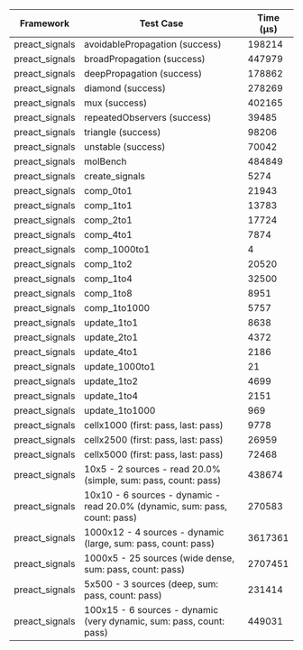 | Framework | Test Case | Time (μs) |
| --- | --- | --- |
| preact_signals | avoidablePropagation (success) | 198214 |
| preact_signals | broadPropagation (success) | 447979 |
| preact_signals | deepPropagation (success) | 178862 |
| preact_signals | diamond (success) | 278269 |
| preact_signals | mux (success) | 402165 |
| preact_signals | repeatedObservers (success) | 39485 |
| preact_signals | triangle (success) | 98206 |
| preact_signals | unstable (success) | 70042 |
| preact_signals | molBench | 484849 |
| preact_signals | create_signals | 5274 |
| preact_signals | comp_0to1 | 21943 |
| preact_signals | comp_1to1 | 13783 |
| preact_signals | comp_2to1 | 17724 |
| preact_signals | comp_4to1 | 7874 |
| preact_signals | comp_1000to1 | 4 |
| preact_signals | comp_1to2 | 20520 |
| preact_signals | comp_1to4 | 32500 |
| preact_signals | comp_1to8 | 8951 |
| preact_signals | comp_1to1000 | 5757 |
| preact_signals | update_1to1 | 8638 |
| preact_signals | update_2to1 | 4372 |
| preact_signals | update_4to1 | 2186 |
| preact_signals | update_1000to1 | 21 |
| preact_signals | update_1to2 | 4699 |
| preact_signals | update_1to4 | 2151 |
| preact_signals | update_1to1000 | 969 |
| preact_signals | cellx1000 (first: pass, last: pass) | 9778 |
| preact_signals | cellx2500 (first: pass, last: pass) | 26959 |
| preact_signals | cellx5000 (first: pass, last: pass) | 72468 |
| preact_signals | 10x5 - 2 sources - read 20.0% (simple, sum: pass, count: pass) | 438674 |
| preact_signals | 10x10 - 6 sources - dynamic - read 20.0% (dynamic, sum: pass, count: pass) | 270583 |
| preact_signals | 1000x12 - 4 sources - dynamic (large, sum: pass, count: pass) | 3617361 |
| preact_signals | 1000x5 - 25 sources (wide dense, sum: pass, count: pass) | 2707451 |
| preact_signals | 5x500 - 3 sources (deep, sum: pass, count: pass) | 231414 |
| preact_signals | 100x15 - 6 sources - dynamic (very dynamic, sum: pass, count: pass) | 449031 |
